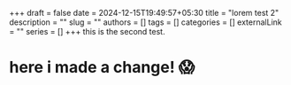 +++ 
draft = false
date = 2024-12-15T19:49:57+05:30
title = "lorem test 2"
description = ""
slug = ""
authors = []
tags = []
categories = []
externalLink = ""
series = []
+++
this is the second test.
# here i made a change! 😱